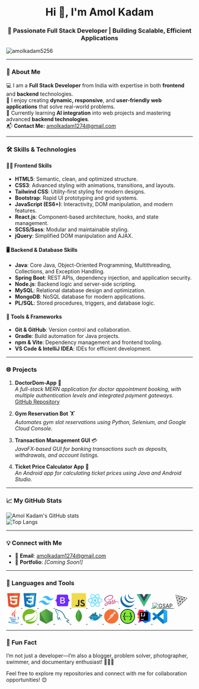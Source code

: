 <h1 align="center">Hi 👋, I'm Amol Kadam</h1>
<h3 align="center">🚀 Passionate Full Stack Developer | Building Scalable, Efficient Applications</h3>

<p align="left"> 
  <img src="https://komarev.com/ghpvc/?username=amolkadam5256&label=Profile%20views&color=0e75b6&style=flat" alt="amolkadam5256" />
</p>

---

### 🌟 About Me   
💻 I am a **Full Stack Developer** from India with expertise in both **frontend** and **backend** technologies.  
🎯 I enjoy creating **dynamic, responsive**, and **user-friendly web applications** that solve real-world problems.  
🌱 Currently learning **AI integration** into web projects and mastering advanced **backend technologies**.  
📬 **Contact Me:** amolkadam1274@gmail.com  

---

### 🛠️ Skills & Technologies

#### 👨‍💻 Frontend Skills
- **HTML5**: Semantic, clean, and optimized structure.
- **CSS3**: Advanced styling with animations, transitions, and layouts.
- **Tailwind CSS**: Utility-first styling for modern designs.
- **Bootstrap**: Rapid UI prototyping and grid systems.
- **JavaScript (ES6+)**: Interactivity, DOM manipulation, and modern features.
- **React.js**: Component-based architecture, hooks, and state management.
- **SCSS/Sass**: Modular and maintainable styling.
- **jQuery**: Simplified DOM manipulation and AJAX.

#### 🖥️ Backend & Database Skills
- **Java**: Core Java, Object-Oriented Programming, Multithreading, Collections, and Exception Handling.
- **Spring Boot**: REST APIs, dependency injection, and application security.
- **Node.js**: Backend logic and server-side scripting.
- **MySQL**: Relational database design and optimization.
- **MongoDB**: NoSQL database for modern applications.
- **PL/SQL**: Stored procedures, triggers, and database logic.

#### 🧰 Tools & Frameworks
- **Git & GitHub**: Version control and collaboration.
- **Gradle**: Build automation for Java projects.
- **npm & Vite**: Dependency management and frontend tooling.
- **VS Code & IntelliJ IDEA**: IDEs for efficient development.

---

### 🌐 Projects  
1. **DoctorDom-App** 🌟  
   *A full-stack MERN application for doctor appointment booking, with multiple authentication levels and integrated payment gateways.*  
   [GitHub Repository](https://github.com/amolkadam5256/DoctorDom-App)

2. **Gym Reservation Bot** 🏋️  
   *Automates gym slot reservations using Python, Selenium, and Google Cloud Console.*

3. **Transaction Management GUI** 💳  
   *JavaFX-based GUI for banking transactions such as deposits, withdrawals, and account listings.*

4. **Ticket Price Calculator App** 🎫  
   *An Android app for calculating ticket prices using Java and Android Studio.*

---

### 📈 My GitHub Stats

![Amol Kadam's GitHub stats](https://github-readme-stats.vercel.app/api?username=amolkadam5256&show_icons=true&theme=radical)  
![Top Langs](https://github-readme-stats.vercel.app/api/top-langs/?username=amolkadam5256&layout=compact&theme=radical)

---

### 💡 Connect with Me  
- 📧 **Email**: [amolkadam1274@gmail.com](mailto:amolkadam1274@gmail.com)  
- 💼 **Portfolio**: *[Coming Soon!]*  

---

### 🔧 Languages and Tools  
<p align="left">  
  <!-- Frontend Skills -->
  <a href="https://developer.mozilla.org/en-US/docs/Web/HTML" target="_blank" rel="noreferrer">
    <img src="https://raw.githubusercontent.com/devicons/devicon/master/icons/html5/html5-original.svg" alt="HTML5" width="40" height="40"/>
  </a>  
  <a href="https://developer.mozilla.org/en-US/docs/Web/CSS" target="_blank" rel="noreferrer">
    <img src="https://raw.githubusercontent.com/devicons/devicon/master/icons/css3/css3-original.svg" alt="CSS3" width="40" height="40"/>
  </a>  
  <a href="https://tailwindcss.com/" target="_blank" rel="noreferrer">
    <img src="https://raw.githubusercontent.com/devicons/devicon/master/icons/tailwindcss/tailwindcss-plain.svg" alt="Tailwind CSS" width="40" height="40"/>
  </a>  
  <a href="https://getbootstrap.com/" target="_blank" rel="noreferrer">
    <img src="https://raw.githubusercontent.com/devicons/devicon/master/icons/bootstrap/bootstrap-plain.svg" alt="Bootstrap" width="40" height="40"/>
  </a>  
  <a href="https://developer.mozilla.org/en-US/docs/Web/JavaScript" target="_blank" rel="noreferrer">
    <img src="https://raw.githubusercontent.com/devicons/devicon/master/icons/javascript/javascript-original.svg" alt="JavaScript" width="40" height="40"/>
  </a>  
  <a href="https://reactjs.org/" target="_blank" rel="noreferrer">
    <img src="https://raw.githubusercontent.com/devicons/devicon/master/icons/react/react-original.svg" alt="React.js" width="40" height="40"/>
  </a>  
  <a href="https://sass-lang.com/" target="_blank" rel="noreferrer">
    <img src="https://raw.githubusercontent.com/devicons/devicon/master/icons/sass/sass-original.svg" alt="Sass" width="40" height="40"/>
  </a>  
  <a href="https://jquery.com/" target="_blank" rel="noreferrer">
    <img src="https://raw.githubusercontent.com/devicons/devicon/master/icons/jquery/jquery-original.svg" alt="jQuery" width="40" height="40"/>
  </a>  
  <a href="https://vuejs.org/" target="_blank" rel="noreferrer">
    <img src="https://raw.githubusercontent.com/devicons/devicon/master/icons/vuejs/vuejs-original.svg" alt="Vue.js" width="40" height="40"/>
  </a>  
  <a href="https://greensock.com/gsap/" target="_blank" rel="noreferrer">
    <img src="https://raw.githubusercontent.com/devicons/devicon/master/icons/gsap/gsap-original.svg" alt="GSAP" width="40" height="40"/>
  </a>  
  <a href="https://threejs.org/" target="_blank" rel="noreferrer">
    <img src="https://raw.githubusercontent.com/devicons/devicon/master/icons/threejs/threejs-original.svg" alt="Three.js" width="40" height="40"/>
  </a>  

  <!-- Backend & Database Skills -->
  <a href="https://www.java.com" target="_blank" rel="noreferrer">
    <img src="https://raw.githubusercontent.com/devicons/devicon/master/icons/java/java-original.svg" alt="Java" width="40" height="40"/>
  </a>  
  <a href="https://spring.io/projects/spring-boot" target="_blank" rel="noreferrer">
    <img src="https://raw.githubusercontent.com/devicons/devicon/master/icons/spring/spring-original.svg" alt="Spring Boot" width="40" height="40"/>
  </a>  
  <a href="https://nodejs.org/en/" target="_blank" rel="noreferrer">
    <img src="https://raw.githubusercontent.com/devicons/devicon/master/icons/nodejs/nodejs-original.svg" alt="Node.js" width="40" height="40"/>
  </a>  
  <a href="https://www.mysql.com/" target="_blank" rel="noreferrer">
    <img src="https://raw.githubusercontent.com/devicons/devicon/master/icons/mysql/mysql-original.svg" alt="MySQL" width="40" height="40"/>
  </a>  
  <a href="https://www.mongodb.com/" target="_blank" rel="noreferrer">
    <img src="https://raw.githubusercontent.com/devicons/devicon/master/icons/mongodb/mongodb-original.svg" alt="MongoDB" width="40" height="40"/>
  </a>  

  <!-- Tools & Frameworks -->
  <a href="https://www.docker.com/" target="_blank" rel="noreferrer">
    <img src="https://raw.githubusercontent.com/devicons/devicon/master/icons/docker/docker-original.svg" alt="Docker" width="40" height="40"/>
  </a>  
  <a href="https://www.postman.com/" target="_blank" rel="noreferrer">
    <img src="https://raw.githubusercontent.com/devicons/devicon/master/icons/postman/postman-original.svg" alt="Postman" width="40" height="40"/>
  </a>  
  <a href="https://swagger.io/" target="_blank" rel="noreferrer">
    <img src="https://raw.githubusercontent.com/devicons/devicon/master/icons/swagger/swagger-original.svg" alt="Swagger" width="40" height="40"/>
  </a>  
  <a href="https://www.jetbrains.com/idea/" target="_blank" rel="noreferrer">
    <img src="https://raw.githubusercontent.com/devicons/devicon/master/icons/intellij/intellij-original.svg" alt="IntelliJ IDEA" width="40" height="40"/>
  </a>  
  <a href="https://code.visualstudio.com/" target="_blank" rel="noreferrer">
    <img src="https://raw.githubusercontent.com/devicons/devicon/master/icons/vscode/vscode-original.svg" alt="VS Code" width="40" height="40"/>
  </a>  
</p>


---

### 🌟 Fun Fact  
I’m not just a developer—I’m also a blogger, problem solver, photographer, swimmer, and documentary enthusiast! 🎥🌊📸  

Feel free to explore my repositories and connect with me for collaboration opportunities! 😊
